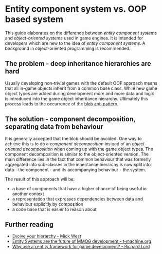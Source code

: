 # Entity component system vs. OOP based system

This guide elaborates on the difference between *entity component systems* and *object-oriented systems* used in game engines. It is intended for developers
which are new to the idea of *entity component systems*. A background in object-oriented programming is recommended.


## The problem - deep inheritance hierarchies are hard

Usually developing non-trivial games with the default OOP approach means that all in-game objects inherit from a common base class. While new game object types
are added during development more and more data and logic is introduced into the game object inheritance hierarchy. Ultimately this process leads to the
occurrence of the [blob anti pattern][4].


## The solution - component decomposition, separating data from behaviour

It is generally accepted that the blob should be avoided. One way to achieve this is to do a *component decomposition* instead of an *object-oriented
decomposition* when coming up with the game object types. The component decomposition is similar to the object-oriented version. The main difference
 lies in the fact that common behaviour that was formerly aggregated into sub-classes in the inheritance hierarchy is now split into data - the component -
 and its accompanying behaviour - the system.

The result of this approach will be:

* a base of components that have a higher chance of being useful in another context
* a representation that expresses dependencies between data and behaviour explicitly by composition
* a code base that is easier to reason about


## Further reading

* [Evolve your hierarchy - Mick West][1]
* [Entity Systems are the future of MMOG development - t-machine.org][2]
* [Why use an entity framework for game development? - Richard Lord][3]


[1]: http://cowboyprogramming.com/2007/01/05/evolve-your-heirachy/ "Evolve your hierarchy - Mick West"
[2]: http://t-machine.org/index.php/2007/09/03/entity-systems-are-the-future-of-mmog-development-part-1/ "Entity Systems are the future of MMOG development - t-machine.org"
[3]: http://www.richardlord.net/blog/why-use-an-entity-framework "Why use an entity framework for game development? - Richard Lord"
[4]: http://en.wikipedia.org/wiki/God_object "God Object/The Blob"
